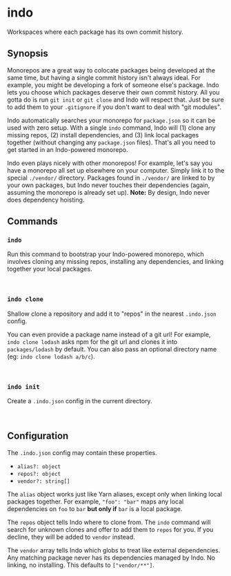 # indo

Workspaces where each package has its own commit history.

## Synopsis

Monorepos are a great way to colocate packages being developed at the same time,
but having a single commit history isn't always ideal. For example, you might be
developing a fork of someone else's package. Indo lets you choose which packages
deserve their own commit history. All you gotta do is run `git init` or `git clone`
and Indo will respect that. Just be sure to add them to your `.gitignore` if you
don't want to deal with "git modules".

Indo automatically searches your monorepo for `package.json` so it can be used
with zero setup. With a single `indo` command, Indo will (1) clone any missing
repos, (2) install dependencies, and (3) link local packages together (without
changing any `package.json` files). That's all you need to get started in an
Indo-powered monorepo.

Indo even plays nicely with other monorepos! For example, let's say you have a
monorepo all set up elsewhere on your computer. Simply link it to the special
`./vendor/` directory. Packages found in `./vendor/` are linked to by your own
packages, but Indo never touches their dependencies (again, assuming the monorepo
is already set up). **Note:** By design, Indo never does dependency hoisting.

## Commands

### `indo`

Run this command to bootstrap your Indo-powered monorepo, which involves
cloning any missing repos, installing any dependencies, and linking together your
local packages.

&nbsp;

### `indo clone`

Shallow clone a repository and add it to "repos" in the nearest `.indo.json` config.

You can even provide a package name instead of a git url! For example, `indo clone lodash`
asks npm for the git url and clones it into `packages/lodash` by default. You can also pass
an optional directory name (eg: `indo clone lodash a/b/c`).

&nbsp;

### `indo init`

Create a `.indo.json` config in the current directory.

&nbsp;

## Configuration

The `.indo.json` config may contain these properties.

- `alias?: object`
- `repos?: object`
- `vendor?: string[]`

The `alias` object works just like Yarn aliases, except only when linking local
packages together. For example, `"foo": "bar"` maps any local dependencies on
`foo` to `bar` **but only if** `bar` is a local package.

The `repos` object tells Indo where to clone from. The `indo` command will search
for unknown clones and offer to add them to `repos` for you. If you decline, they
will be added to `vendor` instead.

The `vendor` array tells Indo which globs to treat like external dependencies.
Any matching package never has its dependencies managed by Indo. No linking, no
installing. This defaults to `["vendor/**"]`.
